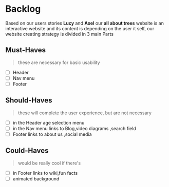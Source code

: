 # Backlog

Based on our users stories **Lucy** and **Axel** our **all about trees** website
is an interactive website and its content is depending on the user it self, our
website creating strategy is divided in 3 main Parts

## Must-Haves

> these are necessary for basic usability

- [ ] Header
- [ ] Nav menu
- [ ] Footer

## Should-Haves

> these will complete the user experience, but are not necessary

- [ ] in the Header age selection menu
- [ ] in the Nav menu links to Blog,video diagrams ,search field
- [ ] Footer links to about us ,social media

## Could-Haves

> would be really cool if there's

- [ ] in Footer links to wiki,fun facts
- [ ] animated background
